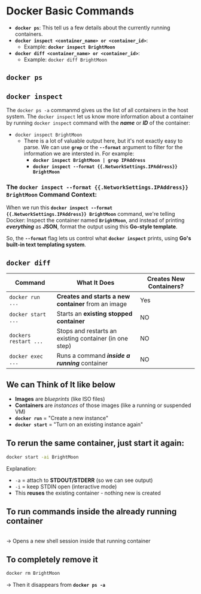 # Docker Basic Commands

 * **`docker ps`**: This tell us a few details about the currently running containers. 
 * **`docker inspect <container_name> or <container_id>`**:
   * Example: **`docker inspect BrightMoon`**
 * **`docker diff <container_name> or <container_id>`**:
   * Example: `docker diff BrightMoon`

## `docker ps`

## `docker inspect`
The `docker ps -a` commanmd gives us the list of all containers in the host system. The `docker inspect` let us know more information about a container by running `docker inspect` command with the ***name*** or ***ID*** of the container:
 * `docker inspect BrightMoon`
   * There is a lot of valuable output here, but it's not exactly easy to parse. We can use **`grep`** or the **`--format`** argument to filter for the information we are intersted in. For example:
     * **`docker inspect BrightMoon | grep IPAddress`**
     * **`docker inspect --format {{.NetworkSettings.IPAddress}} BrightMoon`**

### The `docker inspect --format {{.NetworkSettings.IPAddress}} BrightMoon` Command Context:
When we run this **`docker inspect --format {{.NetworkSettings.IPAddress}} BrightMoon`** command, we're telling Docker: Inspect the container named **`BrightMoon`**, and instead of printing ***everything*** as **JSON**, format the output using this **Go-style template**.

So, the **`--format`** flag lets us control what **`docker inspect`** prints, using **Go's built-in text templating system**.

## `docker diff`

|Command|What It Does|Creates New Containers?|
|---|---|---|
|`docker run ...`|**Creates and starts a new container** from an image|Yes|
|`docker start ...`|Starts an **existing stopped container**|NO|
|`dockers restart ...`|Stops and restarts an existing container (in one step)|NO|
|`docker exec ...`|Runs a command ***inside a running*** container|NO|


## We can Think of It like below
 * **Images** are *blueprints* (like ISO files)
 * **Containers** are *instances* of those images (like a running or suspended VM)
 * **`docker run`** = "Create a new instance"
 * **`docker start`** = "Turn on an existing instance again"

## To rerun the same container, just start it again:
```bash
docker start -ai BrightMoon
```
Explanation:
 * `-a` = attach to **STDOUT/STDERR** (so we can see output)
 * `-i` = keep STDIN open (interactive mode)
 * This **reuses** the existing container - nothing new is created

## To run commands inside the already running container
```docker exec -it BrightMoon bash
```
$\rightarrow$ Opens a new shell session inside that running container

## To completely remove it
```bash
docker rm BrightMoon
```
$\rightarrow$ Then it disappears from **`docker ps -a`**

